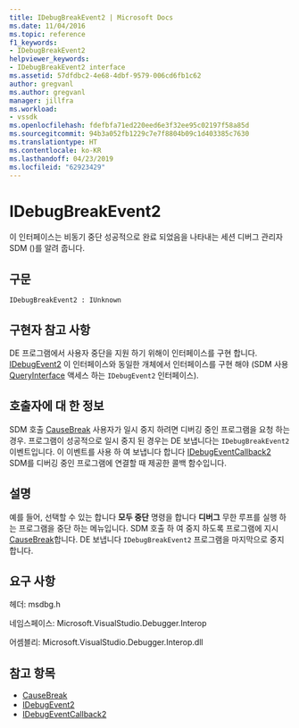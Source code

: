 ```yaml
---
title: IDebugBreakEvent2 | Microsoft Docs
ms.date: 11/04/2016
ms.topic: reference
f1_keywords:
- IDebugBreakEvent2
helpviewer_keywords:
- IDebugBreakEvent2 interface
ms.assetid: 57dfdbc2-4e68-4dbf-9579-006cd6fb1c62
author: gregvanl
ms.author: gregvanl
manager: jillfra
ms.workload:
- vssdk
ms.openlocfilehash: fdefbfa71ed220eed6e3f32ee95c02197f58a85d
ms.sourcegitcommit: 94b3a052fb1229c7e7f8804b09c1d403385c7630
ms.translationtype: HT
ms.contentlocale: ko-KR
ms.lasthandoff: 04/23/2019
ms.locfileid: "62923429"
---
```

# <a name="idebugbreakevent2"></a>IDebugBreakEvent2
이 인터페이스는 비동기 중단 성공적으로 완료 되었음을 나타내는 세션 디버그 관리자 SDM ()를 알려 줍니다.

## <a name="syntax"></a>구문

```
IDebugBreakEvent2 : IUnknown
```

## <a name="notes-for-implementers"></a>구현자 참고 사항
 DE 프로그램에서 사용자 중단을 지원 하기 위해이 인터페이스를 구현 합니다. [IDebugEvent2](../../../extensibility/debugger/reference/idebugevent2.md) 이 인터페이스와 동일한 개체에서 인터페이스를 구현 해야 (SDM 사용 [QueryInterface](/cpp/atl/queryinterface) 액세스 하는 `IDebugEvent2` 인터페이스).

## <a name="notes-for-callers"></a>호출자에 대 한 정보
 SDM 호출 [CauseBreak](../../../extensibility/debugger/reference/idebugprogram2-causebreak.md) 사용자가 일시 중지 하려면 디버깅 중인 프로그램을 요청 하는 경우. 프로그램이 성공적으로 일시 중지 된 경우는 DE 보냅니다는 `IDebugBreakEvent2` 이벤트입니다. 이 이벤트를 사용 하 여 보냅니다 합니다 [IDebugEventCallback2](../../../extensibility/debugger/reference/idebugeventcallback2.md) SDM를 디버깅 중인 프로그램에 연결할 때 제공한 콜백 함수입니다.

## <a name="remarks"></a>설명
 예를 들어, 선택할 수 있는 합니다 **모두 중단** 명령을 합니다 **디버그** 무한 루프를 실행 하는 프로그램을 중단 하는 메뉴입니다. SDM 호출 하 여 중지 하도록 프로그램에 지시 [CauseBreak](../../../extensibility/debugger/reference/idebugprogram2-causebreak.md)합니다. DE 보냅니다 `IDebugBreakEvent2` 프로그램을 마지막으로 중지 합니다.

## <a name="requirements"></a>요구 사항
 헤더: msdbg.h

 네임스페이스: Microsoft.VisualStudio.Debugger.Interop

 어셈블리: Microsoft.VisualStudio.Debugger.Interop.dll

## <a name="see-also"></a>참고 항목
- [CauseBreak](../../../extensibility/debugger/reference/idebugprogram2-causebreak.md)
- [IDebugEvent2](../../../extensibility/debugger/reference/idebugevent2.md)
- [IDebugEventCallback2](../../../extensibility/debugger/reference/idebugeventcallback2.md)